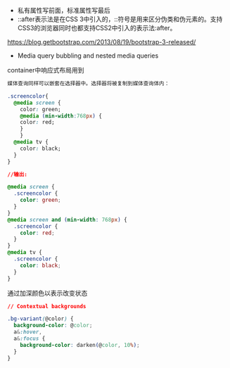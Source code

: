 - 私有属性写前面，标准属性写最后
- ::after表示法是在CSS 3中引入的，::符号是用来区分伪类和伪元素的。支持CSS3的浏览器同时也都支持CSS2中引入的表示法:after。


https://blog.getbootstrap.com/2013/08/19/bootstrap-3-released/

- Media query bubbling and nested media queries 

container中响应式布局用到

````css
媒体查询同样可以嵌套在选择器中。选择器将被复制到媒体查询体内：

.screencolor{
  @media screen {
    color: green;
    @media (min-width:768px) {
    color: red;
    }
    }
  @media tv {
    color: black;
  }
}

//输出:

@media screen {
  .screencolor {
    color: green;
  }
}
@media screen and (min-width: 768px) {
  .screencolor {
    color: red;
  }
}
@media tv {
  .screencolor {
    color: black;
  }
}
````

通过加深颜色以表示改变状态
````css
// Contextual backgrounds

.bg-variant(@color) {
  background-color: @color;
  a&:hover,
  a&:focus {
    background-color: darken(@color, 10%);
  }
}
````